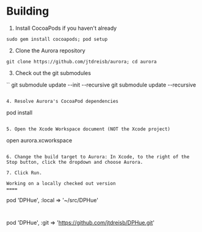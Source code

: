 
Building
==================

1. Install CocoaPods if you haven't already

```
sudo gem install cocoapods; pod setup
```

2. Clone the Aurora repository

```
git clone https://github.com/jtdreisb/aurora; cd aurora
```

3. Check out the git submodules

``
git submodule update --init --recursive
git submodule update --recursive
```

4. Resolve Aurora's CocoaPod dependencies

```
pod install
```

5. Open the Xcode Workspace document (NOT the Xcode project)

```
open aurora.xcworkspace
```

6. Change the build target to Aurora: In Xcode, to the right of the Stop button, click the dropdown and choose Aurora.

7. Click Run.

Working on a locally checked out version
====
```
pod 'DPHue', :local => '~/src/DPHue'
```


```
pod 'DPHue', :git => 'https://github.com/jtdreisb/DPHue.git'
```